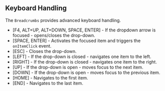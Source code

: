 ## Keyboard Handling

The `Breadcrumbs` provides advanced keyboard handling.

- \[F4, ALT+UP, ALT+DOWN, SPACE, ENTER\] - If the dropdown arrow is focused - opens/closes the drop-down.
- \[SPACE, ENTER\] - Activates the focused item and triggers the `onItemClick` event.
- \[ESC\] - Closes the drop-down.
- \[LEFT\] - If the drop-down is closed - navigates one item to the left.
- \[RIGHT\] - If the drop-down is closed - navigates one item to the right.
- \[UP\] - If the drop-down is open - moves focus to the next item.
- \[DOWN\] - If the drop-down is open - moves focus to the previous item.
- \[HOME\] - Navigates to the first item.
- \[END\] - Navigates to the last item.
